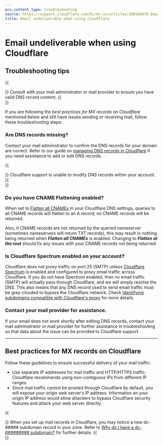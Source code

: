 ```yaml
---
pcx_content_type: troubleshooting
source: https://support.cloudflare.com/hc/en-us/articles/200168876-Email-undeliverable-when-using-Cloudflare
title: Email undeliverable when using Cloudflare
---
```


# Email undeliverable when using Cloudflare



## Troubleshooting tips

{{<Aside type="note">}}
Consult with your mail administrator or mail provider to ensure you have
valid DNS record content.
{{</Aside>}}

If you are following the _best practices for MX records on Cloudflare_ mentioned below and still have issues sending or receiving mail, follow these troubleshooting steps:

### Are DNS records missing?

Contact your mail administrator to confirm the DNS records for your domain are correct. Refer to our guide on [managing DNS records in Cloudflare](https://developers.cloudflare.com/dns/manage-dns-records/how-to/create-dns-records) if you need assistance to add or edit DNS records.

{{<Aside type="note">}}
Cloudflare support is unable to modify DNS records within your account.
{{</Aside>}}

### Do you have CNAME Flattening enabled?

When set to [Flatten all CNAMEs](https://developers.cloudflare.com/dns/additional-options/cname-flattening) in your Cloudflare DNS settings, queries to all CNAME records will flatten to an A record; no CNAME records will be returned.

Also, if CNAME records are not returned by the queried nameserver (sometimes nameservers will return TXT records), this may result in nothing being returned when **_Flatten all CNAMEs_** is enabled. Changing to _**Flatten at the root**_ should fix any issues with your CNAME records not being returned.

### Is Cloudflare Spectrum enabled on your account?

Cloudflare does not proxy traffic on port 25 (SMTP) unless [Cloudflare Spectrum](https://developers.cloudflare.com/spectrum/reference/configuration-options#smtp) is enabled and configured to proxy email traffic across Cloudflare. If you do not have Spectrum enabled, then no email traffic (SMTP) will actually pass through Cloudflare, and we will simply resolve the DNS. This also means that any DNS record used to send email traffic must be grey-clouded to bypass the Cloudflare network. Check [Identifying subdomains compatible with Cloudflare's proxy](https://developers.cloudflare.com/dns/manage-dns-records/reference/proxied-dns-records) for more details.

### Contact your mail provider for assistance.

If your email does not work shortly after editing DNS records, contact your mail administrator or mail provider for further assistance in troubleshooting so that data about the issue can be provided to Cloudflare support.

___

## Best practices for MX records on Cloudflare

Follow these guidelines to ensure successful delivery of your mail traffic:

-   Use separate IP addresses for mail traffic and HTTP/HTTPS traffic. Cloudflare recommends using non-contiguous IPs from different IP ranges.
-   Since mail traffic cannot be proxied through Cloudflare by default, you will expose your origin web server’s IP address. Information on your origin IP address would allow attackers to bypass Cloudflare security features and attack your web server directly.

{{<Aside type="info">}}
When you set up mail records in Cloudflare, you may notice a new
dc-\#\#\#\#\# subdomain record in your zone. Refer to [Why do I have a
dc-\#\#\#\#\#\#\#\#\#
subdomain?](https://support.cloudflare.com/hc/articles/360020296512) for
further details.
{{</Aside>}}
